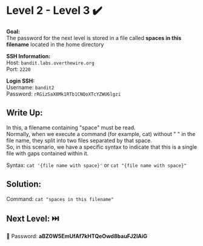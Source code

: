 # Level 2 - Level 3 :heavy_check_mark:

**Goal:**<br>
The password for the next level is stored in a file called <b>spaces in this filename</b> located in the home directory<br>

**SSH Information:**<br>
Host: `bandit.labs.overthewire.org`<br>
Port: `2220`<br>

**Login SSH:**<br>
Username: `bandit2`<br>
Password: `rRGizSaX8Mk1RTb1CNQoXTcYZWU6lgzi`<br>

## Write Up:<br>

In this, a filename containing "space" must be read.<br>
Normally, when we execute a command (for example, cat) without " " in the file name, they split into two files separated by that space.<br>
So, in this scenario, we have a specific syntax to indicate that this is a single file with gaps contained within it.<br>

Syntax: `cat '{file name with space}'` or `cat "{file name with space}"`<br>

## Solution:<br>
Command: `cat "spaces in this filename"`<br>

## Next Level: :next_track_button:<br>
:key: Password: <b>aBZ0W5EmUfAf7kHTQeOwd8bauFJ2lAiG</b>
